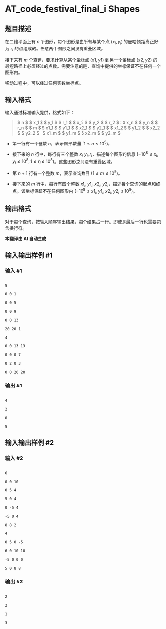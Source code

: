 # AT_code_festival_final_i Shapes

## 题目描述

在二维平面上有 $n$ 个图形，每个图形是由所有与某个点 $(x_i, y_i)$ 的曼哈顿距离正好为 $r_i$ 的点组成的。任意两个图形之间没有重叠区域。

接下来有 $m$ 个查询，要求计算从某个坐标点 $(x1, y1)$ 到另一个坐标点 $(x2, y2)$ 的最短路径上必须经过的点数。需要注意的是，查询中提供的坐标保证不在任何一个图形内。

移动过程中，可以经过任何实数坐标点。

## 输入格式

输入通过标准输入提供，格式如下：

> $ n $ $ x_1 $ $ y_1 $ $ r_1 $ $ x_2 $ $ y_2 $ $ r_2 $ : $ x_n $ $ y_n $ $ r_n $ $ m $ $ x1_1 $ $ y1_1 $ $ x2_1 $ $ y2_1 $ $ x1_2 $ $ y1_2 $ $ x2_2 $ $ y2_2 $ : $ x1_m $ $ y1_m $ $ x2_m $ $ y2_m $

- 第一行有一个整数 $n$，表示图形数量 $(1 \leq n \leq 10^5)$。
- 接下来的 $n$ 行中，每行有三个整数 $x_i, y_i, r_i$，描述每个图形的信息 $(-10^8 \leq x_i, y_i \leq 10^8, 1 \leq r_i \leq 10^8)$。这些图形之间没有重叠区域。
- 第 $n+1$ 行有一个整数 $m$，表示查询数目 $(1 \leq m \leq 10^5)$。
- 接下来的 $m$ 行中，每行有四个整数 $x1_i, y1_i, x2_i, y2_i$，描述每个查询的起点和终点。该坐标保证不在任何图形内 $(-10^8 \leq x1_i, y1_i, x2_i, y2_i \leq 10^8)$。

## 输出格式

对于每个查询，按输入顺序输出结果，每个结果占一行。即使是最后一行也需要包含换行符。

 **本翻译由 AI 自动生成**

## 输入输出样例 #1

### 输入 #1

```
5
0 0 1
0 0 5
0 0 9
0 0 13
20 20 1
4
0 0 13 13
0 0 0 7
0 2 0 3
0 0 20 20
```

### 输出 #1

```
4
2
0
5
```

## 输入输出样例 #2

### 输入 #2

```
6
0 0 10
0 5 4
5 0 4
0 -5 4
-5 0 4
8 8 2
4
0 5 0 -5
6 0 10 10
-5 0 0 0
5 0 8 8
```

### 输出 #2

```
2
2
1
3
```